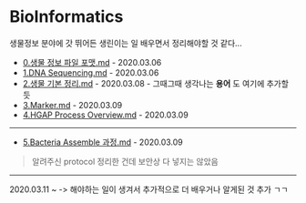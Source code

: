# BioInformatics

  생물정보 분야에 갓 뛰어든 생린이는 일 배우면서 정리해야할 것 같다...

* [0.생물 정보 파일 포맷.md](https://github.com/Ranicorn/BioInformatics/blob/master/0.%EC%83%9D%EB%AC%BC%20%EC%A0%95%EB%B3%B4%20%ED%8C%8C%EC%9D%BC%20%ED%8F%AC%EB%A7%B7.md) - 2020.03.06
* [1.DNA Sequencing.md](https://github.com/Ranicorn/BioInformatics/blob/master/1.DNA%20Sequencing.md) - 2020.03.06
* [2.생물 기본 정리.md](https://github.com/Ranicorn/BioInformatics/blob/master/2.%EC%83%9D%EB%AC%BC%20%EA%B8%B0%EB%B3%B8%20%EC%A0%95%EB%A6%AC.md) - 2020.03.08 - 그때그때 생각나는 __용어__ 도 여기에 추가할 듯
* [3.Marker.md](https://github.com/Ranicorn/BioInformatics/blob/master/3.Marker.md) - 2020.03.09
* [4.HGAP Process Overview.md](https://github.com/Ranicorn/BioInformatics/blob/master/4.HGAP%20Process%20Overview.md) - 2020.03.09
________________________
* [5.Bacteria Assemble 과정.md](https://github.com/Ranicorn/BioInformatics/blob/master/5.Bacteria%20Assemble%20%EA%B3%BC%EC%A0%95.md) - 2020.03.09

> 알려주신 protocol 정리한 건데 보안상 다 넣지는 않았음
________________________

2020.03.11 ~ 
-> 해야하는 일이 생겨서 추가적으로 더 배우거나 알게된 것 추가 ㄱㄱ

